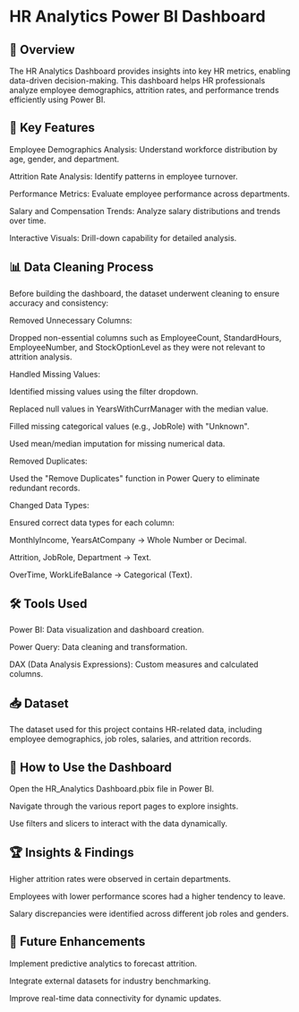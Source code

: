 # HR Analytics Power BI Dashboard

## 📌 Overview

The HR Analytics Dashboard provides insights into key HR metrics, enabling data-driven decision-making. This dashboard helps HR professionals analyze employee demographics, attrition rates, and performance trends efficiently using Power BI.

## 🚀 Key Features

Employee Demographics Analysis: Understand workforce distribution by age, gender, and department.

Attrition Rate Analysis: Identify patterns in employee turnover.

Performance Metrics: Evaluate employee performance across departments.

Salary and Compensation Trends: Analyze salary distributions and trends over time.

Interactive Visuals: Drill-down capability for detailed analysis.

## 📊 Data Cleaning Process

Before building the dashboard, the dataset underwent cleaning to ensure accuracy and consistency:

Removed Unnecessary Columns:

Dropped non-essential columns such as EmployeeCount, StandardHours, EmployeeNumber, and StockOptionLevel as they were not relevant to attrition analysis.

Handled Missing Values:

Identified missing values using the filter dropdown.

Replaced null values in YearsWithCurrManager with the median value.

Filled missing categorical values (e.g., JobRole) with "Unknown".

Used mean/median imputation for missing numerical data.

Removed Duplicates:

Used the "Remove Duplicates" function in Power Query to eliminate redundant records.

Changed Data Types:

Ensured correct data types for each column:

MonthlyIncome, YearsAtCompany → Whole Number or Decimal.

Attrition, JobRole, Department → Text.

OverTime, WorkLifeBalance → Categorical (Text).

## 🛠️ Tools Used

Power BI: Data visualization and dashboard creation.

Power Query: Data cleaning and transformation.

DAX (Data Analysis Expressions): Custom measures and calculated columns.

## 📥 Dataset

The dataset used for this project contains HR-related data, including employee demographics, job roles, salaries, and attrition records.

## 📎 How to Use the Dashboard

Open the HR_Analytics Dashboard.pbix file in Power BI.

Navigate through the various report pages to explore insights.

Use filters and slicers to interact with the data dynamically.

## 🏆 Insights & Findings

Higher attrition rates were observed in certain departments.

Employees with lower performance scores had a higher tendency to leave.

Salary discrepancies were identified across different job roles and genders.

## 📢 Future Enhancements

Implement predictive analytics to forecast attrition.

Integrate external datasets for industry benchmarking.

Improve real-time data connectivity for dynamic updates.



